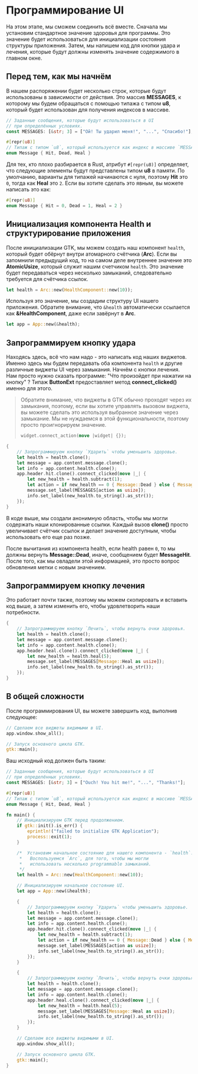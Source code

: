 # Программирование UI

На этом этапе, мы сможем соединить всё вместе. Сначала мы установим стандартное значение здоровья для программы. Это значение будет использоваться для инициализации состояния структуры приложения. Затем, мы напишем код для кнопки удара и лечения, которые будут должны изменять значение содержимого в главном окне.

## Перед тем, как мы начнём

В нашем распоряжении будет несколько строк, которые будут использованы в зависимости от действия. Это массив **MESSAGES**, к которому мы будем обращаться с помощью типажа с типом **u8**, который будет использован для получения индексов в массиве.

```rust
// Заданные сообщения, которые будут использоваться в UI
// при определённых условиях.
const MESSAGES: [&str; 3] = ["Ой! Ты ударил меня!", "...", "Спасибо!"];

#[repr(u8)]
// Типаж с типом `u8`, который используется как индекс в массиве `MESSAGES`.
enum Message { Hit, Dead, Heal }
```

Для тех, кто плохо разбирается в Rust, атрибут `#[repr(u8)]` определяет, что следующие элементы будут представлены типом **u8** в памяти. По умолчанию, варианты для типажей начинаются с нуля, поэтому **Hit** это `0`, тогда как **Heal** это `2`. Если вы хотите сделать это явным, вы можете написать это как:

```rust
#[repr(u8)]
enum Message { Hit = 0, Dead = 1, Heal = 2 }
```

## Инициализация компонента Health и структурирование приложения

После инициализации GTK, мы можем создать наш компонент `health`, который будет обёрнут внутри атомарного счётчика (**Arc**). Если вы запомнили предыдущий код, то на самом деле внутреннее значение это **AtomicUsize**, который служит нашим счетчиком `health`. Это значение будет передаваться через несколько замыканий, следовательно требуется для счётчика ссылок.

```rust
let health = Arc::new(HealthComponent::new(10));
```

Используя это значение, мы создадим структуру UI нашего приложения. Обратите внимание, что `&health` автоматически ссылается как **&HealthComponent**, даже если завёрнут в **Arc**.

```rust
let app = App::new(&health);
```

## Запрограммируем кнопку удара

Находясь здесь, всё что нам надо - это написать код наших виджетов. Именно здесь мы будем передавать оба компонента `health` и другие различные виджеты UI через замыкания. Начнём с кнопки лечения. Нам просто нужно сказать программе: "Что произойдет при нажатии на кнопку" ?
Типаж **ButtonExt** предоставляет метод **connect_clicked()** именно для этого.

> Обратите внимание, что виджеты в GTK обычно проходят через их замыкания, поэтому, если
> вы хотите управлять вызовом виджета, вы можете сделать это используя выбранное значение
> через замыкание. Мы не нуждаемся в этой функциональности, поэтому просто проигнорируем
> значение.
> ```rust
> widget.connect_action(move |widget| {});
> ```

```rust
{
    // Запрограммируем кнопку `Ударить` чтобы уменьшить здоровье.
    let health = health.clone();
    let message = app.content.message.clone();
    let info = app.content.health.clone();
    app.header.hit.clone().connect_clicked(move |_| {
        let new_health = health.subtract(1);
        let action = if new_health == 0 { Message::Dead } else { Message::Hit };
        message.set_label(MESSAGES[action as usize]);
        info.set_label(new_health.to_string().as_str());
    });
}
```

В коде выше, мы создали анонимную область, чтобы мы могли содержать наши клонированные ссылки.
Каждый вызов **clone()** просто увеличивает счётчик ссылок и делает значение доступным, чтобы использовать его еще раз позже.

После вычитания из компонента health, если health равен `0`, то мы должны вернуть **Message::Dead**, иначе, сообщением будет **MessageHit**. После того, как мы овладели этой информацией, это просто вопрос обновления метки с новым значением.

## Запрограммируем кнопку лечения

Это работает почти также, поэтому мы можем скопировать и вставить код выше, а затем изменить его, чтобы удовлетворить наши потребности.

```rust
{
    // Запрограммируем кнопку `Лечить`, чтобы вернуть очки здоровья.
    let health = health.clone();
    let message = app.content.message.clone();
    let info = app.content.health.clone();
    app.header.heal.clone().connect_clicked(move |_| {
        let new_health = health.heal(5);
        message.set_label(MESSAGES[Message::Heal as usize]);
        info.set_label(new_health.to_string().as_str());
    });
}
```

## В общей сложности

После программирования UI, вы можете завершить код, выполнив следующее:

```rust
// Сделаем все виджеты видимыми в UI.
app.window.show_all();

// Запуск основного цикла GTK.
gtk::main();
```

Ваш исходный код должен быть таким:

```rust
// Заданные сообщения, которые будут использоваться в UI
// при определённых условиях.
const MESSAGES: [&str; 3] = ["Ouch! You hit me!", "...", "Thanks!"];

#[repr(u8)]
// Типаж с типом `u8`, который используется как индекс в массиве `MESSAGES`.
enum Message { Hit, Dead, Heal }

fn main() {
    // Инициализируем GTK перед продолжением.
    if gtk::init().is_err() {
        eprintln!("failed to initialize GTK Application");
        process::exit(1);
    }

    /*  Установим начальное состояние для нашего компонента - `health`.
     *   Воспользуемся `Arc`, для того, чтобы мы могли
     *   использовать несколько programmable замыканий.
     */
    let health = Arc::new(HealthComponent::new(10));

    // Инициализируем начальное состояние UI.
    let app = App::new(&health);

    {
        // Запрограммируем кнопку `Ударить` чтобы уменьшить здоровье.
        let health = health.clone();
        let message = app.content.message.clone();
        let info = app.content.health.clone();
        app.header.hit.clone().connect_clicked(move |_| {
            let new_health = health.subtract(1);
            let action = if new_health == 0 { Message::Dead } else { Message::Hit };
            message.set_label(MESSAGES[action as usize]);
            info.set_label(new_health.to_string().as_str());
        });
    }

    {
        // Запрограммируем кнопку `Лечить`, чтобы вернуть очки здоровья.
        let health = health.clone();
        let message = app.content.message.clone();
        let info = app.content.health.clone();
        app.header.heal.clone().connect_clicked(move |_| {
            let new_health = health.heal(5);
            message.set_label(MESSAGES[Message::Heal as usize]);
            info.set_label(new_health.to_string().as_str());
        });
    }

    // Сделаем все виджеты видимыми в UI.
    app.window.show_all();

    // Запуск основного цикла GTK.
    gtk::main();
}
```